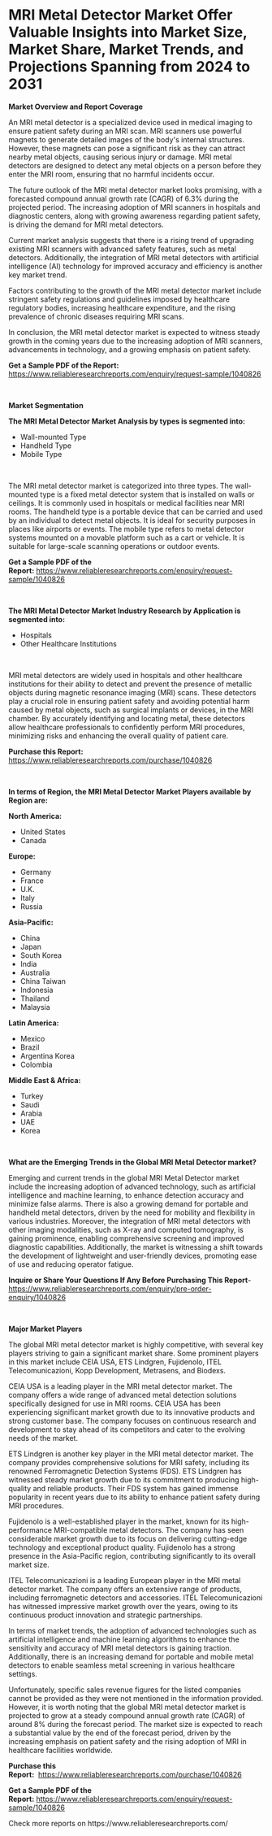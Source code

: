<p><h1>MRI Metal Detector Market Offer Valuable Insights into Market Size, Market Share, Market Trends, and Projections Spanning from 2024 to 2031</h1></p><p><strong>Market Overview and Report Coverage</strong></p>
<p><p>An MRI metal detector is a specialized device used in medical imaging to ensure patient safety during an MRI scan. MRI scanners use powerful magnets to generate detailed images of the body's internal structures. However, these magnets can pose a significant risk as they can attract nearby metal objects, causing serious injury or damage. MRI metal detectors are designed to detect any metal objects on a person before they enter the MRI room, ensuring that no harmful incidents occur.</p><p>The future outlook of the MRI metal detector market looks promising, with a forecasted compound annual growth rate (CAGR) of 6.3% during the projected period. The increasing adoption of MRI scanners in hospitals and diagnostic centers, along with growing awareness regarding patient safety, is driving the demand for MRI metal detectors.</p><p>Current market analysis suggests that there is a rising trend of upgrading existing MRI scanners with advanced safety features, such as metal detectors. Additionally, the integration of MRI metal detectors with artificial intelligence (AI) technology for improved accuracy and efficiency is another key market trend.</p><p>Factors contributing to the growth of the MRI metal detector market include stringent safety regulations and guidelines imposed by healthcare regulatory bodies, increasing healthcare expenditure, and the rising prevalence of chronic diseases requiring MRI scans.</p><p>In conclusion, the MRI metal detector market is expected to witness steady growth in the coming years due to the increasing adoption of MRI scanners, advancements in technology, and a growing emphasis on patient safety.</p></p>
<p><strong>Get a Sample PDF of the Report:</strong> <a href="https://www.reliableresearchreports.com/enquiry/request-sample/1040826">https://www.reliableresearchreports.com/enquiry/request-sample/1040826</a></p>
<p>&nbsp;</p>
<p><strong>Market Segmentation</strong></p>
<p><strong>The MRI Metal Detector Market Analysis by types is segmented into:</strong></p>
<p><ul><li>Wall-mounted Type</li><li>Handheld Type</li><li>Mobile Type</li></ul></p>
<p>&nbsp;</p>
<p><p>The MRI metal detector market is categorized into three types. The wall-mounted type is a fixed metal detector system that is installed on walls or ceilings. It is commonly used in hospitals or medical facilities near MRI rooms. The handheld type is a portable device that can be carried and used by an individual to detect metal objects. It is ideal for security purposes in places like airports or events. The mobile type refers to metal detector systems mounted on a movable platform such as a cart or vehicle. It is suitable for large-scale scanning operations or outdoor events.</p></p>
<p><strong>Get a Sample PDF of the Report:</strong>&nbsp;<a href="https://www.reliableresearchreports.com/enquiry/request-sample/1040826">https://www.reliableresearchreports.com/enquiry/request-sample/1040826</a></p>
<p>&nbsp;</p>
<p><strong>The MRI Metal Detector Market Industry Research by Application is segmented into:</strong></p>
<p><ul><li>Hospitals</li><li>Other Healthcare Institutions</li></ul></p>
<p>&nbsp;</p>
<p><p>MRI metal detectors are widely used in hospitals and other healthcare institutions for their ability to detect and prevent the presence of metallic objects during magnetic resonance imaging (MRI) scans. These detectors play a crucial role in ensuring patient safety and avoiding potential harm caused by metal objects, such as surgical implants or devices, in the MRI chamber. By accurately identifying and locating metal, these detectors allow healthcare professionals to confidently perform MRI procedures, minimizing risks and enhancing the overall quality of patient care.</p></p>
<p><strong>Purchase this Report:</strong>&nbsp; <a href="https://www.reliableresearchreports.com/purchase/1040826">https://www.reliableresearchreports.com/purchase/1040826</a></p>
<p>&nbsp;</p>
<p><strong>In terms of Region, the MRI Metal Detector Market Players available by Region are:</strong></p>
<p>
    <p> <strong> North America: </strong>
        <ul>
            <li>United States</li>
            <li>Canada</li>
        </ul>
        </p> 
    <p> <strong> Europe: </strong>
        <ul>
            <li>Germany</li>
            <li>France</li>
            <li>U.K.</li>
            <li>Italy</li>
            <li>Russia</li>
        </ul>
        </p> 
    <p> <strong> Asia-Pacific: </strong>
        <ul>
            <li>China</li>
            <li>Japan</li>
            <li>South Korea</li>
            <li>India</li>
            <li>Australia</li>
            <li>China Taiwan</li>
            <li>Indonesia</li>
            <li>Thailand</li>
            <li>Malaysia</li>
        </ul>
        </p> 
    <p> <strong> Latin America: </strong>
        <ul>
            <li>Mexico</li>
            <li>Brazil</li>
            <li>Argentina Korea</li>
            <li>Colombia</li>
        </ul>
        </p> 
    <p> <strong> Middle East & Africa: </strong>
        <ul>
            <li>Turkey</li>
            <li>Saudi</li>
            <li>Arabia</li>
            <li>UAE</li>
            <li>Korea</li>
        </ul>
    </p>
    </p>
<p>&nbsp;</p>
<p><strong>What are the Emerging Trends in the Global MRI Metal Detector market?</strong></p>
<p><p>Emerging and current trends in the global MRI Metal Detector market include the increasing adoption of advanced technology, such as artificial intelligence and machine learning, to enhance detection accuracy and minimize false alarms. There is also a growing demand for portable and handheld metal detectors, driven by the need for mobility and flexibility in various industries. Moreover, the integration of MRI metal detectors with other imaging modalities, such as X-ray and computed tomography, is gaining prominence, enabling comprehensive screening and improved diagnostic capabilities. Additionally, the market is witnessing a shift towards the development of lightweight and user-friendly devices, promoting ease of use and reducing operator fatigue.</p></p>
<p><strong>Inquire or Share Your Questions If Any Before Purchasing This Report</strong>- <a href="https://www.reliableresearchreports.com/enquiry/pre-order-enquiry/1040826">https://www.reliableresearchreports.com/enquiry/pre-order-enquiry/1040826</a></p>
<p>&nbsp;</p>
<p><strong>Major Market Players</strong></p>
<p><p>The global MRI metal detector market is highly competitive, with several key players striving to gain a significant market share. Some prominent players in this market include CEIA USA, ETS Lindgren, Fujidenolo, ITEL Telecomunicazioni, Kopp Development, Metrasens, and Biodexs.</p><p>CEIA USA is a leading player in the MRI metal detector market. The company offers a wide range of advanced metal detection solutions specifically designed for use in MRI rooms. CEIA USA has been experiencing significant market growth due to its innovative products and strong customer base. The company focuses on continuous research and development to stay ahead of its competitors and cater to the evolving needs of the market.</p><p>ETS Lindgren is another key player in the MRI metal detector market. The company provides comprehensive solutions for MRI safety, including its renowned Ferromagnetic Detection Systems (FDS). ETS Lindgren has witnessed steady market growth due to its commitment to producing high-quality and reliable products. Their FDS system has gained immense popularity in recent years due to its ability to enhance patient safety during MRI procedures.</p><p>Fujidenolo is a well-established player in the market, known for its high-performance MRI-compatible metal detectors. The company has seen considerable market growth due to its focus on delivering cutting-edge technology and exceptional product quality. Fujidenolo has a strong presence in the Asia-Pacific region, contributing significantly to its overall market size.</p><p>ITEL Telecomunicazioni is a leading European player in the MRI metal detector market. The company offers an extensive range of products, including ferromagnetic detectors and accessories. ITEL Telecomunicazioni has witnessed impressive market growth over the years, owing to its continuous product innovation and strategic partnerships.</p><p>In terms of market trends, the adoption of advanced technologies such as artificial intelligence and machine learning algorithms to enhance the sensitivity and accuracy of MRI metal detectors is gaining traction. Additionally, there is an increasing demand for portable and mobile metal detectors to enable seamless metal screening in various healthcare settings.</p><p>Unfortunately, specific sales revenue figures for the listed companies cannot be provided as they were not mentioned in the information provided. However, it is worth noting that the global MRI metal detector market is projected to grow at a steady compound annual growth rate (CAGR) of around 8% during the forecast period. The market size is expected to reach a substantial value by the end of the forecast period, driven by the increasing emphasis on patient safety and the rising adoption of MRI in healthcare facilities worldwide.</p></p>
<p><strong>Purchase this Report:</strong>&nbsp;&nbsp;<a href="https://www.reliableresearchreports.com/purchase/1040826">https://www.reliableresearchreports.com/purchase/1040826</a></p>
<p></p>
<p><strong>Get a Sample PDF of the Report:</strong>&nbsp;<a href="https://www.reliableresearchreports.com/enquiry/request-sample/1040826">https://www.reliableresearchreports.com/enquiry/request-sample/1040826</a></p>
<p>Check more reports on https://www.reliableresearchreports.com/</p>